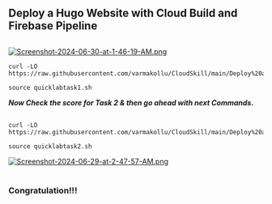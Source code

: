## Deploy a Hugo Website with Cloud Build and Firebase Pipeline

##

[![Screenshot-2024-06-30-at-1-46-19-AM.png](https://i.postimg.cc/1z2471v2/Screenshot-2024-06-30-at-1-46-19-AM.png)](https://postimg.cc/hJ8Sh6W1)



```
curl -LO https://raw.githubusercontent.com/varmakollu/CloudSkill/main/Deploy%20a%20Hugo%20Website%20with%20Cloud%20Build%20and%20Firebase%20Pipeline/quicklabtask1.sh

source quicklabtask1.sh
```
***Now Check the score for Task 2 & then go ahead with next Commands.***

##
```
curl -LO https://raw.githubusercontent.com/varmakollu/CloudSkill/main/Deploy%20a%20Hugo%20Website%20with%20Cloud%20Build%20and%20Firebase%20Pipeline/quicklabtask2.sh

source quicklabtask2.sh
```

[![Screenshot-2024-06-29-at-2-47-57-AM.png](https://i.postimg.cc/0NR7rmsb/Screenshot-2024-06-29-at-2-47-57-AM.png)](https://postimg.cc/k2s2p2Dm)

#



### Congratulation!!!

